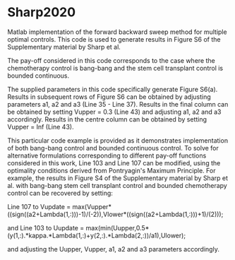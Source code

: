 # Sharp2020
Matlab implementation of the forward backward sweep method for multiple optimal controls. This code is used to generate results in Figure S6 of the Supplementary material by Sharp et al.

The pay-off considered in this code corresponds to the case where the chemotherapy control is bang-bang and the stem cell transplant control is bounded continuous. 

The supplied parameters in this code specifically generate Figure S6(a). Results in subsequent rows of Figure S6 can be obtained by adjusting parameters a1, a2 and a3 (Line 35 - Line 37). Results in the final column can be obtained by setting Vupper = 0.3 (Line 43) and adjusting a1, a2 and a3 accordingly. Results in the centre column can be obtained by setting Vupper = Inf (Line 43). 

This particular code example is provided as it demonstrates implementation of both bang-bang control and bounded continuous control. To solve for alternative formulations corresponding to different pay-off functions considered in this work, Line 103 and Line 107 can be modified, using the optimality conditions derived from Pontryagin's Maximum Principle. For example, the results in Figure S4 of the Supplementary material by Sharp et al. with bang-bang stem cell transplant control and bounded chemotherapy control can be recovered by setting: 

Line 107 to Vupdate = max(Vupper\*((sign((a2+Lambda(1,:)))-1)/(-2)),Vlower\*((sign((a2+Lambda(1,:)))+1)/(2)));

and Line 103 to Uupdate = max(min(Uupper,0.5\*(y(1,:).\*kappa.\*Lambda(1,:)+y(2,:).\*Lambda(2,:))/a1),Ulower);

and adjusting the Uupper, Vupper, a1, a2 and a3 parameters accordingly. 
